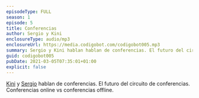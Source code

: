 ```yaml
---
episodeType: FULL
season: 1
episode: 5
title: Conferencias
author: Sergio y Kini
enclosureType: audio/mp3
enclosureUrl: https://media.codigobot.com/codigobot005.mp3
summary: Sergio y Kini hablan hablan de conferencias. El futuro del circuito de conferencias. Conferencias online vs conferencias offline.
guid: codigobot005
pubDate: 2021-03-05T07:35:01+01:00
explicit: false
---
```


[Kini](https://kinisoftware.com) y  [Sergio](https://sergiodelamo.com) hablan de conferencias. El futuro del circuito de conferencias. Conferencias online vs conferencias offline.
